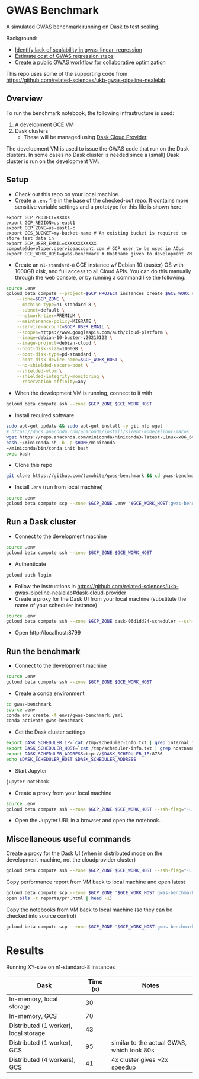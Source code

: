 # GWAS Benchmark

A simulated GWAS benchmark running on Dask to test scaling.

Background:
- [Identify lack of scalability in gwas_linear_regression](https://github.com/pystatgen/sgkit/issues/390)
- [Estimate cost of GWAS regression steps](https://github.com/related-sciences/ukb-gwas-pipeline-nealelab/issues/32)
- [Create a public GWAS workflow for collaborative optimization](https://github.com/pystatgen/sgkit/issues/438)

This repo uses some of the supporting code from https://github.com/related-sciences/ukb-gwas-pipeline-nealelab.

## Overview

To run the benchmark notebook, the following infrastructure is used:

1. A development [GCE](https://cloud.google.com/compute) VM
2. Dask clusters
    - These will be managed using [Dask Cloud Provider](https://cloudprovider.dask.org/en/latest/)

The development VM is used to issue the GWAS code that run on the Dask clusters. In some cases no Dask cluster is
needed since a (small) Dask cluster is run on the development VM.

## Setup

- Check out this repo on your local machine.
- Create a `.env` file in the base of the checked-out repo. It contains more sensitive variable settings and a prototype for this file is shown here:
```
export GCP_PROJECT=XXXXX
export GCP_REGION=us-east1
export GCP_ZONE=us-east1-c
export GCS_BUCKET=my-bucket-name # An existing bucket is required to store test data in
export GCP_USER_EMAIL=XXXXXXXXXXXX-compute@developer.gserviceaccount.com # GCP user to be used in ACLs
export GCE_WORK_HOST=gwas-benchmark # Hostname given to development VM
```
- Create an `n1-standard-8` GCE instance w/ Debian 10 (buster) OS with 1000GB disk, and full access to all Cloud APIs. You can do this manually through the web console, or by running a command like the following:
```bash
source .env
gcloud beta compute --project=$GCP_PROJECT instances create $GCE_WORK_HOST \
    --zone=$GCP_ZONE \
    --machine-type=n1-standard-8 \
    --subnet=default \
    --network-tier=PREMIUM \
    --maintenance-policy=MIGRATE \
    --service-account=$GCP_USER_EMAIL \
    --scopes=https://www.googleapis.com/auth/cloud-platform \
    --image=debian-10-buster-v20210122 \
    --image-project=debian-cloud \
    --boot-disk-size=1000GB \
    --boot-disk-type=pd-standard \
    --boot-disk-device-name=$GCE_WORK_HOST \
    --no-shielded-secure-boot \
    --shielded-vtpm \
    --shielded-integrity-monitoring \
    --reservation-affinity=any
```
- When the development VM is running, connect to it with
```bash
gcloud beta compute ssh --zone $GCP_ZONE $GCE_WORK_HOST
```
- Install required software
```bash
sudo apt-get update && sudo apt-get install -y git ntp wget
# https://docs.anaconda.com/anaconda/install/silent-mode/#linux-macos
wget https://repo.anaconda.com/miniconda/Miniconda3-latest-Linux-x86_64.sh -O ~/miniconda.sh
bash ~/miniconda.sh -b -p $HOME/miniconda
~/miniconda/bin/conda init bash
exec bash
```
- Clone this repo
```bash
git clone https://github.com/tomwhite/gwas-benchmark && cd gwas-benchmark
```
- Install `.env` (run from local machine)
```bash
source .env
gcloud beta compute scp --zone $GCP_ZONE .env "$GCE_WORK_HOST:gwas-benchmark/.env"
```

## Run a Dask cluster

- Connect to the development machine
```bash
source .env
gcloud beta compute ssh --zone $GCP_ZONE $GCE_WORK_HOST
```
- Authenticate
```bash
gcloud auth login
```
- Follow the instructions in https://github.com/related-sciences/ukb-gwas-pipeline-nealelab#dask-cloud-provider
- Create a proxy for the Dask UI from your local machine (substitute the name of your scheduler instance)
```bash
source .env
gcloud beta compute ssh --zone $GCP_ZONE dask-06d1dd24-scheduler --ssh-flag="-L 8799:localhost:8787"
```
- Open http://localhost:8799

## Run the benchmark

- Connect to the development machine
```bash
source .env
gcloud beta compute ssh --zone $GCP_ZONE $GCE_WORK_HOST
```
- Create a conda environment
```bash
cd gwas-benchmark
source .env
conda env create -f envs/gwas-benchmark.yaml 
conda activate gwas-benchmark
```
- Get the Dask cluster settings
```bash
export DASK_SCHEDULER_IP=`cat /tmp/scheduler-info.txt | grep internal_ip | cut -d'=' -f 2`
export DASK_SCHEDULER_HOST=`cat /tmp/scheduler-info.txt | grep hostname | cut -d'=' -f 2`
export DASK_SCHEDULER_ADDRESS=tcp://$DASK_SCHEDULER_IP:8786
echo $DASK_SCHEDULER_HOST $DASK_SCHEDULER_ADDRESS
```
- Start Jupyter
```bash
jupyter notebook
```
- Create a proxy from your local machine
```bash
source .env
gcloud beta compute ssh --zone $GCP_ZONE $GCE_WORK_HOST --ssh-flag="-L 8888:localhost:8888"
```
- Open the Jupyter URL in a browser and open the notebook.

## Miscellaneous useful commands

Create a proxy for the Dask UI (when in distributed mode on the development machine, not the cloudprovider cluster)
```bash
gcloud beta compute ssh --zone $GCP_ZONE $GCE_WORK_HOST --ssh-flag="-L 8799:localhost:8787"
```

Copy performance report from VM back to local machine and open latest
```bash
gcloud beta compute scp --zone $GCP_ZONE "$GCE_WORK_HOST:gwas-benchmark/reports/pr_*.html" reports
open $(ls -t reports/pr*.html | head -1)
```

Copy the notebooks from VM back to local machine (so they can be checked into source control)
```bash
gcloud beta compute scp --zone $GCP_ZONE "$GCE_WORK_HOST:gwas-benchmark/*.ipynb" .
```

# Results

Running XY-size on n1-standard-8 instances

| Dask  | Time (s) | Notes |
| ----- | -------- | ----- |
| In-memory, local storage  | 30 | |
| In-memory, GCS  | 70 | |
| Distributed (1 worker), local storage  | 43 | |
| Distributed (1 worker), GCS  | 95 | similar to the actual GWAS, which took 80s |
| Distributed (4 workers), GCS  | 41 | 4x cluster gives ~2x speedup |
